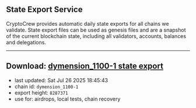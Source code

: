 ## State Export Service
CryptoCrew provides automatic daily state exports for all chains we validate. State export files can be used as genesis files and are a snapshot of the current blockchain state, including all validators, accounts, balances and delegations.

---
**Download: [dymension_1100-1 state export](https://dl-eu2.ccvalidators.com/SERVICE/dymension/dymension_1100-1_export_8287371.json)**
---

- last updated: Sat Jul 26 2025 18:45:43
- chain id: `dymension_1100-1`
- export height: `8287371`
- use for: airdrops, local tests, chain recovery
